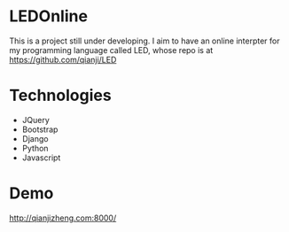 # LEDOnline
This is a project still under developing. I aim to have an online interpter for my programming language called LED, whose repo is at https://github.com/qianji/LED
# Technologies
 - JQuery
 - Bootstrap
 - Django
 - Python
 - Javascript

# Demo
http://qianjizheng.com:8000/
